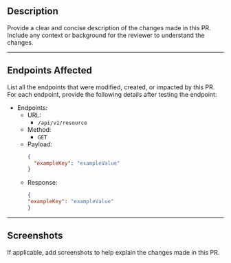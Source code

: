 ## **Description**
Provide a clear and concise description of the changes made in this PR. Include any context or background for the reviewer to understand the changes.

---

## **Endpoints Affected**
List all the endpoints that were modified, created, or impacted by this PR.  
For each endpoint, provide the following details after testing the endpoint:
- Endpoints:
  - URL:
    - `/api/v1/resource`
  - Method:
    - `GET`
  - Payload:
    ```json
    {
      "exampleKey": "exampleValue"
    }
    ```
  - Response:
    ```json
    {
    "exampleKey": "exampleValue"
    }
    ```

---

## **Screenshots**
If applicable, add screenshots to help explain the changes made in this PR.
